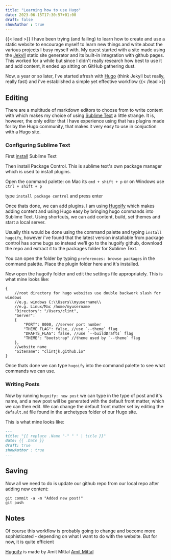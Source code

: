 ```yaml
---
title: "Learning how to use Hugo"
date: 2023-06-15T17:30:57+01:00
draft: false
showAuthor : true
---
```


{{< lead >}}
I have been trying (and failing) to learn how to create and use a static website to encourage myself to learn new things and write about the various projects I busy myself with. My quest started with a site made using the [Jekyll](https://jekyllrb.com/) static site generator and its built-in integration with github pages. This worked for a while but since I didn't really research how best to use it and add content, it ended up sitting on GitHub gathering dust.

Now, a year or so later, I've started afresh with [Hugo](https://gohugo.io/) (think Jekyll but really, really fast) and i've established a simple yet effective workflow
{{< /lead >}}

## Editing

There are a multitude of markdown editors to choose from to write content with which makes my choice of using [Sublime Text](https://www.sublimetext.com/) a little strange. It is, however, the only editor that I have experience using that has plugins made for by the Hugo community, that makes it very easy to use in conjuction with a Hugo site.

### Configuring Sublime Text

First [install](https://www.sublimetext.com/download) Sublime Text

Then install Package Control. This is sublime text's own package manager which is used to install plugins. 

Open the command palette: on Mac its `cmd + shift + p` or on Windows use `ctrl + shift + p`

type `install package control` and press enter

Once thats done, we can add plugins. I am using [Hugoify](https://github.com/akmittal/Hugofy-sublime) which makes adding content and using Hugo easy by bringing hugo commands into Sublime Text. Using shortcuts, we can add content, build, set themes and start a local server.

Usually this would be done using the command palette and typing `install hugoify`, however i've found that the latest version installable from package control has some bugs so instead we'll go to the hugoify github, download the repo and extract it to the packages folder for Sublime Text. 

You can open the folder by typing `preferences: browse packages` in the command palette. Place the plugin folder here and it's installed.

Now open the hugoify folder and edit the settings file appropriately. This is what mine looks like:

```
{
	//root directory for hugo websites use double backwork slash for windows
	//e.g. windows C:\\Users\\myusername\\
	//e.g. Linux/Mac /home/myusername
	"Directory": "/Users/clint",
	"Server":
	{
		"PORT": 8000, //server port number
		"THEME_FLAG": false, //use `--theme` flag
		"DRAFTS_FLAG": false, //use `--buildDrafts` flag
		"THEME": "bootstrap" //theme used by `--theme` flag
	},
	//website name
	"Sitename": "clintjk.github.io"  
}
```

Once thats done we can type `hugoify` into the command palette to see what commands we can use.

### Writing Posts

Now by running `hugoify: new post` we can type in the type of post and it's name, and a new post will be generated with the default front matter, which we can then edit. We can change the default front matter set by editing the `default.md` file found in the archetypes folder of our Hugo site.

This is what mine looks like:

```md
---
title: "{{ replace .Name "-" " " | title }}"
date: {{ .Date }}
draft: true
showAuthor : true
---
```

## Saving

Now all we need to do is update our github repo from our local repo after adding new content:

```
git commit -a -m "Added new post!"
git push
```

## Notes

Of course this workflow is probably going to change and become more sophisticated - depending on what I want to do with the website. But for now, it is quite efficient

[Hugoify](https://github.com/akmittal/Hugofy-sublime) is made by Amit Mittal [Amit Mittal](https://github.com/akmittal)



